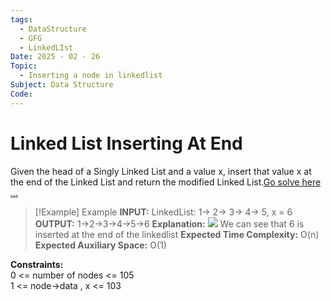 ```yaml
---
tags:
  - DataStructure
  - GFG
  - LinkedLIst
Date: 2025 - 02 - 26
Topic:
  - Inserting a node in linkedlist
Subject: Data Structure
Code:
---
```

# Linked List Inserting At End
Given the head of a Singly Linked List and a value x, insert that value x at the end of the Linked List and return the modified Linked List.[Go solve here ...](https://www.geeksforgeeks.org/problems/linked-list-insertion-1587115620/0?utm_source=youtube&utm_medium=collab_striver_ytdescription&utm_campaign=linked-list-insertion)

> [!Example] Example
> **INPUT:**  LinkedList: 1-> 2-> 3-> 4-> 5, x = 6
> **OUTPUT:** 1->2->3->4->5->6
> **Explanation:**
> ![](https://media.geeksforgeeks.org/img-practice/prod/addEditProblem/700525/Web/Other/blobid2_1720519928.png)
> We can see that 6 is inserted at the end of the linkedlist
**Expected Time Complexity:** O(n)  
**Expected Auxiliary Space:** O(1)

**Constraints:**  
0 <= number of nodes <= 105  
1 <= node->data , x <= 103